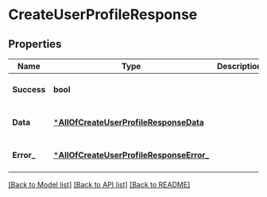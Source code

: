 # CreateUserProfileResponse

## Properties
Name | Type | Description | Notes
------------ | ------------- | ------------- | -------------
**Success** | **bool** |  | [optional] [default to null]
**Data** | [***AllOfCreateUserProfileResponseData**](AllOfCreateUserProfileResponseData.md) |  | [optional] [default to null]
**Error_** | [***AllOfCreateUserProfileResponseError_**](AllOfCreateUserProfileResponseError_.md) |  | [optional] [default to null]

[[Back to Model list]](../README.md#documentation-for-models) [[Back to API list]](../README.md#documentation-for-api-endpoints) [[Back to README]](../README.md)


